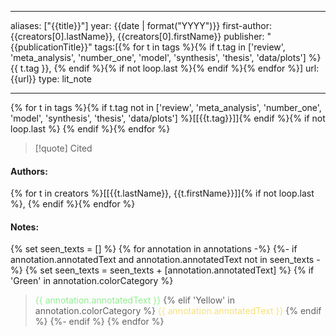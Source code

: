 
---
aliases: ["{{title}}"] 
year: {{date | format("YYYY")}} 
first-author: {{creators[0].lastName}}, {{creators[0].firstName}}
publisher: "{{publicationTitle}}" 
tags:[{% for t in tags %}{% if t.tag in ['review', 'meta_analysis', 'number_one', 'model', 'synthesis', 'thesis', 'data/plots'] %}{{ t.tag }}, {% endif %}{% if not loop.last %}{% endif %}{% endfor %}]
url: {{url}} 
type: lit_note

--- 

{% for t in tags %}{% if t.tag not in ['review', 'meta_analysis', 'number_one', 'model', 'synthesis', 'thesis', 'data/plots'] %}[[{{t.tag}}]]{% endif %}{% if not loop.last %} {% endif %}{% endfor %}

>[!quote] Cited
#### Authors:
{% for t in creators %}[[{{t.lastName}}, {{t.firstName}}]]{% if not loop.last %}, {% endif %}{% endfor %}

#### Notes:
{% set seen_texts = [] %}
{% for annotation in annotations -%}
  {%- if annotation.annotatedText and annotation.annotatedText not in seen_texts -%}
    {% set seen_texts = seen_texts + [annotation.annotatedText] %}
    {% if 'Green' in annotation.colorCategory %}
> <span style="color: #90EE90">{{ annotation.annotatedText }}</span>
    {% elif 'Yellow' in annotation.colorCategory %}
> <span style="color: #F9E076">{{ annotation.annotatedText }}</span>
    {% endif %}
  {%- endif %}
{% endfor %}
